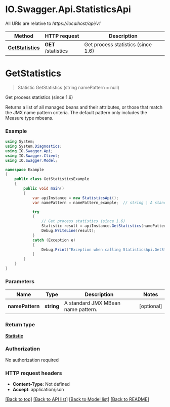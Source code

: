 # IO.Swagger.Api.StatisticsApi

All URIs are relative to *https://localhost/api/v1*

Method | HTTP request | Description
------------- | ------------- | -------------
[**GetStatistics**](StatisticsApi.md#getstatistics) | **GET** /statistics | Get process statistics (since 1.6)


<a name="getstatistics"></a>
# **GetStatistics**
> Statistic GetStatistics (string namePattern = null)

Get process statistics (since 1.6)

Returns a list of all managed beans and their attributes, or those that match the JMX name pattern criteria. The default pattern only includes the Measure type mbeans.

### Example
```csharp
using System;
using System.Diagnostics;
using IO.Swagger.Api;
using IO.Swagger.Client;
using IO.Swagger.Model;

namespace Example
{
    public class GetStatisticsExample
    {
        public void main()
        {
            var apiInstance = new StatisticsApi();
            var namePattern = namePattern_example;  // string | A standard JMX MBean name pattern. (optional) 

            try
            {
                // Get process statistics (since 1.6)
                Statistic result = apiInstance.GetStatistics(namePattern);
                Debug.WriteLine(result);
            }
            catch (Exception e)
            {
                Debug.Print("Exception when calling StatisticsApi.GetStatistics: " + e.Message );
            }
        }
    }
}
```

### Parameters

Name | Type | Description  | Notes
------------- | ------------- | ------------- | -------------
 **namePattern** | **string**| A standard JMX MBean name pattern. | [optional] 

### Return type

[**Statistic**](Statistic.md)

### Authorization

No authorization required

### HTTP request headers

 - **Content-Type**: Not defined
 - **Accept**: application/json

[[Back to top]](#) [[Back to API list]](../README.md#documentation-for-api-endpoints) [[Back to Model list]](../README.md#documentation-for-models) [[Back to README]](../README.md)

